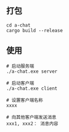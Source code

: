 ## 打包

```
cd a-chat
cargo build --release
```

## 使用


```
# 启动服务端
./a-chat.exe server
```

```
# 启动客户端
./a-chat.exe client

# 设置客户端名称
xxxx

# 向其他客户端发送消息
xxx1, xxx2： 消息内容
```